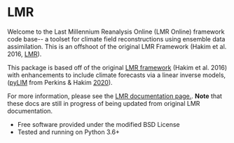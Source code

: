 # LMR

Welcome to the Last Millennium Reanalysis Online (LMR Online) framework code base-- a toolset
for climate field reconstructions using ensemble data assimilation.  This is an offshoot of
the original LMR Framework (Hakim et al. 2016, [LMR](https://www.github.com/modons/LMR)).

This package is based off of the original [LMR framework](https://www.github.com/modons/LMR)
(Hakim et al. 2016) with enhancements to include climate forecasts via a linear inverse models,
([pyLIM](https://www.github.com/frodre/pyLIM) from Perkins & Hakim 
[2020](https://agupubs.onlinelibrary.wiley.com/doi/full/10.1029/2019MS001778)).

For more information, please see the 
[LMR documentation page.](https://atmos.washington.edu/~wperkins/LMR/docs).
**Note** that these docs are still in progress of being updated from original LMR
documentation.


* Free software provided under the modified BSD License
* Tested and running on Python 3.6+



